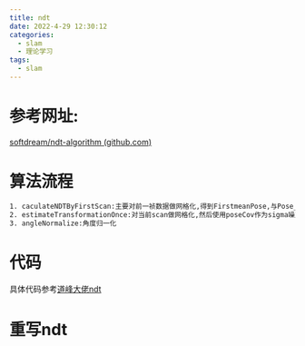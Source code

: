 ```yaml
---
title: ndt
date: 2022-4-29 12:30:12
categories:
  - slam
  - 理论学习
tags:
  - slam
---
```


# 参考网址:

[softdream/ndt-algorithm (github.com)](https://github.com/softdream/ndt-algorithm)

# 算法流程

```txt
1. caculateNDTByFirstScan:主要对前一祯数据做网格化,得到FirstmeanPose,与Pose_Cov
2. estimateTransformationOnce:对当前scan做网格化,然后使用poseCov作为sigma噪声与得到FirstmeanPose做高斯牛顿,然后迭代
3. angleNormalize:角度归一化
```

# 代码

具体代码参考[道峰大佬ndt](https://github.com/softdream/ndt-algorithm)

# 重写ndt

```c++

```


